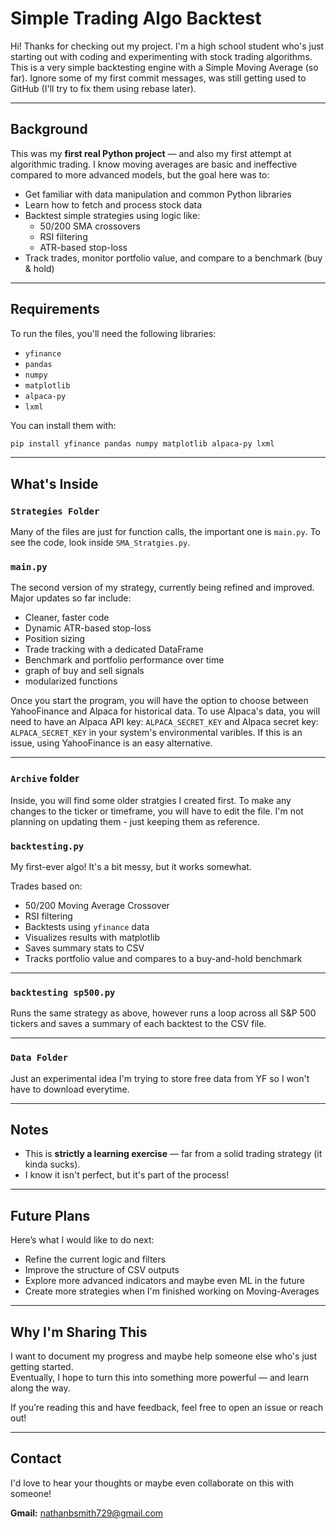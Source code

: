 # Simple Trading Algo Backtest

Hi! Thanks for checking out my project. I'm a high school student who's just starting out with coding and experimenting with stock trading algorithms. This is a very simple backtesting engine with a Simple Moving Average (so far). Ignore some of my first commit messages, was still getting used to GitHub (I'll try to fix them using rebase later).

---

## Background

This was my **first real Python project** — and also my first attempt at algorithmic trading. I know moving averages are basic and ineffective compared to more advanced models, but the goal here was to:

- Get familiar with data manipulation and common Python libraries
- Learn how to fetch and process stock data
- Backtest simple strategies using logic like:
  - 50/200 SMA crossovers
  - RSI filtering
  - ATR-based stop-loss
- Track trades, monitor portfolio value, and compare to a benchmark (buy & hold)

---

## Requirements

To run the files, you'll need the following libraries:

- `yfinance`
- `pandas`
- `numpy`
- `matplotlib`
- `alpaca-py`
- `lxml`

You can install them with:
```bash
pip install yfinance pandas numpy matplotlib alpaca-py lxml
```
---

## What's Inside

### `Strategies Folder`
Many of the files are just for function calls, the important one is `main.py`. To see the code, look inside `SMA_Stratgies.py`.

  ### `main.py`
  
  The second version of my strategy, currently being refined and improved. Major updates so far include:

  - Cleaner, faster code
  - Dynamic ATR-based stop-loss
  - Position sizing
  - Trade tracking with a dedicated DataFrame
  - Benchmark and portfolio performance over time
  - graph of buy and sell signals
  - modularized functions
    
  Once you start the program, you will have the option to choose between YahooFinance and Alpaca for historical data. To use Alpaca's data, you will need to have an Alpaca API key: `ALPACA_SECRET_KEY` and Alpaca   secret key: `ALPACA_SECRET_KEY` in your system's environmental varibles. If this is an issue, using YahooFinance is an easy alternative.

---
### `Archive` folder 
Inside, you will find some older stratgies I created first. To make any changes to the ticker or timeframe, you will have to edit the file. I'm not planning on updating them - just keeping them as reference.

  ### `backtesting.py`
  My first-ever algo! It's a bit messy, but it works somewhat.
  
  Trades based on:
  - 50/200 Moving Average Crossover
  - RSI filtering
  - Backtests using `yfinance` data
  - Visualizes results with matplotlib
  - Saves summary stats to CSV
  - Tracks portfolio value and compares to a buy-and-hold benchmark

---

  ### `backtesting sp500.py`
  Runs the same strategy as above, however runs a loop across all S&P 500 tickers and saves a summary of each backtest to the CSV file.

---
### `Data Folder`

Just an experimental idea I'm trying to store free data from YF so I won't have to download everytime.

---

## Notes

- This is **strictly a learning exercise** — far from a solid trading strategy (it kinda sucks). 
- I know it isn't perfect, but it's part of the process!

---

## Future Plans

Here’s what I would like to do next:

- Refine the current logic and filters
- Improve the structure of CSV outputs
- Explore more advanced indicators and maybe even ML in the future
- Create more strategies when I'm finished working on Moving-Averages

---

## Why I'm Sharing This

I want to document my progress and maybe help someone else who's just getting started.  
Eventually, I hope to turn this into something more powerful — and learn along the way.

If you’re reading this and have feedback, feel free to open an issue or reach out!

---

## Contact

I'd love to hear your thoughts or maybe even collaborate on this with someone!

**Gmail:** nathanbsmith729@gmail.com

